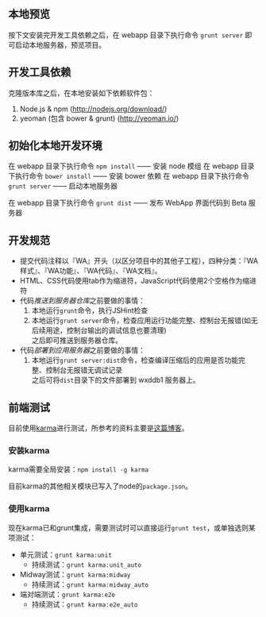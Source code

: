## 本地预览

按下文安装完开发工具依赖之后，在 webapp 目录下执行命令 `grunt server` 即可启动本地服务器，预览项目。

## 开发工具依赖

克隆版本库之后，在本地安装如下依赖软件包：

1. Node.js & npm (http://nodejs.org/download/)
2. yeoman (包含 bower & grunt) (http://yeoman.io/)

## 初始化本地开发环境

在 webapp 目录下执行命令 `npm install` —— 安装 node 模组
在 webapp 目录下执行命令 `bower install` —— 安装 bower 依赖
在 webapp 目录下执行命令 `grunt server` —— 启动本地服务器

在 webapp 目录下执行命令 `grunt dist` —— 发布 WebApp 界面代码到 Beta 服务器

## 开发规范

- 提交代码注释以『WA』开头（以区分项目中的其他子工程），四种分类：『WA样式』、『WA功能』、『WA代码』、『WA文档』。
- HTML、CSS代码使用tab作为缩进符，JavaScript代码使用2个空格作为缩进符
- 代码*推送到服务器仓库*之前要做的事情：
  1. 本地运行`grunt`命令，执行JSHint检查
  2. 本地运行`grunt server`命令，检查应用运行功能完整、控制台无报错(如无后续用途，控制台输出的调试信息也要清理)  
  之后即可推送到服务器仓库。
- 代码*部署到应用服务器*之前要做的事情：
  1. 本地运行`grunt server:dist`命令，检查编译压缩后的应用是否功能完整、控制台无报错无调试记录  
  之后可将`dist`目录下的文件部署到 wxddb1 服务器上。

## 前端测试

目前使用[karma](http://karma-runner.github.io/0.10/index.html)进行测试，所参考的资料主要是[这篇博客](http://www.yearofmoo.com/2013/01/full-spectrum-testing-with-angularjs-and-karma.html#testing-modules)。

### 安装karma
karma需要全局安装：`npm install -g karma`

目前karma的其他相关模块已写入了node的`package.json`。

### 使用karma

现在karma已和grunt集成，需要测试时可以直接运行`grunt test`，或单独选则某项测试：

* 单元测试：`grunt karma:unit`
  * 持续测试：`grunt karma:unit_auto`
* Midway测试：`grunt karma:midway`
  * 持续测试：`grunt karma:midway_auto`
* 端对端测试：`grunt karma:e2e`
  * 持续测试：`grunt karma:e2e_auto`
